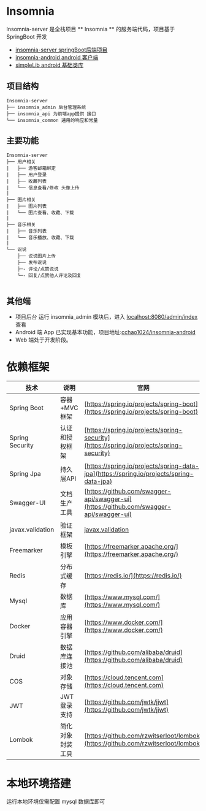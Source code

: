 # Insomnia

Insomnia-server 是全栈项目 ** Insomnia ** 的服务端代码，项目基于 SpringBoot 开发

 * [insomnia-server springBoot后端项目](https://github.com/cchao1024/insomnia-server)
 * [insomnia-android android 客户端](https://github.com/cchao1024/insomnia-android)
 * [simpleLib android 基础类库](https://github.com/cchao1024/insomnia-server)
## 项目结构
```
Insomnia-server
├── insomnia_admin 后台管理系统
├── insomnia_api 为前端app提供 接口
└── insomnia_common 通用的响应和常量
```

## 主要功能
```
Insomnia-server
├── 用户相关
|   ├── 游客邮箱绑定
|   ├── 用户登录
|   ├── 收藏列表
|   └── 信息查看/修改 头像上传
|
├── 图片相关
|   ├── 图片列表
|   └── 图片查看、收藏、下载 
|
├── 音乐相关
|   ├── 音乐列表
|   └── 音乐播放、收藏、下载 
|
└── 说说
    ├── 说说图片上传  
    ├── 发布说说
    ├─- 评论/点赞说说
    └─- 回复/点赞他人评论及回复
      
```

## 其他端
* 项目后台 运行 insomnia_admin 模块后，进入 [localhost:8080/admin/index](localhost:8080/admin/index) 查看
* Android 端 App 已实现基本功能，项目地址:[cchao1024/insomnia-android](https://github.com/cchao1024/insomnia-android)
* Web 端处于开发阶段。


# 依赖框架
技术 | 说明 | 官网
----|----|----
Spring Boot | 容器+MVC框架 | [https://spring.io/projects/spring-boot](https://spring.io/projects/spring-boot)
Spring Security | 认证和授权框架 | [https://spring.io/projects/spring-security](https://spring.io/projects/spring-security)
Spring Jpa | 持久层API | [https://spring.io/projects/spring-data-jpa](https://spring.io/projects/spring-data-jpa)
Swagger-UI | 文档生产工具 | [https://github.com/swagger-api/swagger-ui](https://github.com/swagger-api/swagger-ui)
javax.validation | 验证框架 | [javax.validation](https://docs.oracle.com/javaee/7/api/javax/validation/package-summary.html)
Freemarker | 模板引擎 | [https://freemarker.apache.org/](https://freemarker.apache.org/)
Redis | 分布式缓存 | [https://redis.io/](https://redis.io/)
Mysql | 数据库 | [https://www.mysql.com/](https://www.mysql.com/)
Docker | 应用容器引擎 | [https://www.docker.com/](https://www.docker.com/)
Druid | 数据库连接池 | [https://github.com/alibaba/druid](https://github.com/alibaba/druid)
COS | 对象存储 | [https://cloud.tencent.com](https://cloud.tencent.com)
JWT | JWT登录支持 | [https://github.com/jwtk/jjwt](https://github.com/jwtk/jjwt)
Lombok | 简化对象封装工具 | [https://github.com/rzwitserloot/lombok](https://github.com/rzwitserloot/lombok)

# 本地环境搭建
运行本地环境仅需配置 mysql 数据库即可
